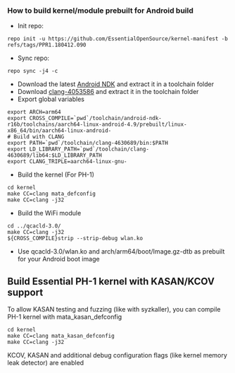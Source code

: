### How to build kernel/module prebuilt for Android build

* Init repo:
```
repo init -u https://github.com/EssentialOpenSource/kernel-manifest -b refs/tags/PPR1.180412.090
```
* Sync repo:
```
repo sync -j4 -c
```
* Download the latest [Android NDK](https://developer.android.com/ndk/downloads/index.html) and extract it in a toolchain folder
* Download [clang-4053586](https://android.googlesource.com/platform/prebuilts/clang/host/linux-x86/) and extract it in the toolchain folder
* Export global variables
```
export ARCH=arm64
export CROSS_COMPILE=`pwd`/toolchain/android-ndk-r16b/toolchains/aarch64-linux-android-4.9/prebuilt/linux-x86_64/bin/aarch64-linux-android-
# Build with CLANG
export PATH=`pwd`/toolchain/clang-4630689/bin:$PATH
export LD_LIBRARY_PATH=`pwd`/toolchain/clang-4630689/lib64:$LD_LIBRARY_PATH
export CLANG_TRIPLE=aarch64-linux-gnu-
```
* Build the kernel (For PH-1)
```
cd kernel
make CC=clang mata_defconfig
make CC=clang -j32
```
* Build the WiFi module
```
cd ../qcacld-3.0/
make CC=clang -j32
${CROSS_COMPILE}strip --strip-debug wlan.ko
```
* Use qcacld-3.0/wlan.ko and arch/arm64/boot/Image.gz-dtb as prebuilt for your Android boot image

## Build Essential PH-1 kernel with KASAN/KCOV support

To allow KASAN testing and fuzzing (like with syzkaller), you can compile
PH-1 kernel with mata_kasan_defconfig

```
cd kernel
make CC=clang mata_kasan_defconfig
make CC=clang -j32
```

KCOV, KASAN and additional debug configuration flags (like kernel memory leak detector)
are enabled
